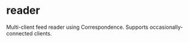 reader
======

Multi-client feed reader using Correspondence. Supports occasionally-connected clients.